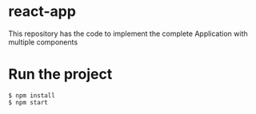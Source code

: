 # react-app
This repository has the code to implement the complete Application with multiple components

# Run the project
```
$ npm install
$ npm start 
```
